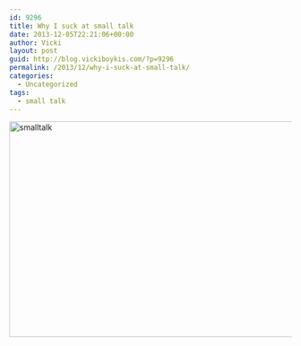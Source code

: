 ```yaml
---
id: 9296
title: Why I suck at small talk
date: 2013-12-05T22:21:06+00:00
author: Vicki
layout: post
guid: http://blog.vickiboykis.com/?p=9296
permalink: /2013/12/why-i-suck-at-small-talk/
categories:
  - Uncategorized
tags:
  - small talk
---
```

[<img class="aligncenter size-medium wp-image-9297" alt="smalltalk" src="http://blog.vickiboykis.com/wp-content/uploads/2013/12/smalltalk-580x385.png" width="580" height="385" />](http://blog.vickiboykis.com/wp-content/uploads/2013/12/smalltalk.png)